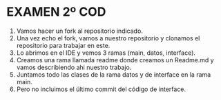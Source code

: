 # EXAMEN 2º COD
1. Vamos hacer un fork al repositorio indicado.
2. Una vez echo el fork, vamos a nuestro repositorio y clonamos el repositorio para trabajar en este.
3. Lo abrimos en el IDE y vemos 3 ramas (main, datos, interface).
4. Creamos una rama llamada readme donde creamos un Readme.md y vamos describiendo ahi nuestro trabajo.
5. Juntamos todo las clases de la rama datos y de interface en la rama main.
6. Pero no incluimos el último commit del código de interface.